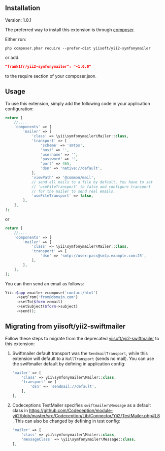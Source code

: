 Installation
------------

Version: 1.0.1


The preferred way to install this extension is through [composer](http://getcomposer.org/download/).

Either run:

```
php composer.phar require --prefer-dist yiisoft/yii2-symfonymailer
```

or add:

```json
"frank1fr/yii2-symfonymailer": "~1.0.0"
```

to the require section of your composer.json.

Usage
-----

To use this extension,  simply add the following code in your application configuration:

```php
return [
    //....
    'components' => [
        'mailer' => [
            'class' => \yii\symfonymailer\Mailer::class,            
            'transport' => [
                'scheme' => 'smtps',
                'host' => '',
                'username' => '',
                'password' => '',
                'port' => 465,
                'dsn' => 'native://default',
            ],
            'viewPath' => '@common/mail',
            // send all mails to a file by default. You have to set
			// 'useFileTransport' to false and configure transport
			// for the mailer to send real emails.
			'useFileTransport' => false,
        ],
    ],
];
```
or
```php
return [
    //....
    'components' => [
        'mailer' => [
            'class' => \yii\symfonymailer\Mailer::class,            
            'transport' => [
                'dsn' => 'smtp://user:pass@smtp.example.com:25',
            ],
        ],
    ],
];
```

You can then send an email as follows:

```php
Yii::$app->mailer->compose('contact/html')
     ->setFrom('from@domain.com')
     ->setTo($form->email)
     ->setSubject($form->subject)
     ->send();
```

Migrating from yiisoft/yii2-swiftmailer
---------------------------------------

Follow these steps to migrate from the deprecated [yiisoft/yii2-swiftmailer](https://github.com/yiisoft/yii2-swiftmailer) to this extension:

1. Swiftmailer default transport was the `SendmailTransport`, while this extension will default to a `NullTransport` (sends no mail). You can use the swiftmailer default by defining in application config:
   ```php
   'mailer' => [
       'class' => yii\symfonymailer\Mailer::class,
       'transport' => [
           'dsn' => 'sendmail://default',
       ],
   ],
   ```

2. Codeceptions TestMailer specifies `swiftmailer\Message` as a default class in https://github.com/Codeception/module-yii2/blob/master/src/Codeception/Lib/Connector/Yii2/TestMailer.php#L8. This can also be changed by defining in test config:
   ```php
   'mailer' => [
       'class' => yii\symfonymailer\Mailer::class,
       'messageClass' => \yii\symfonymailer\Message::class,
   ],
   ```

